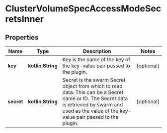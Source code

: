 
# ClusterVolumeSpecAccessModeSecretsInner

## Properties
Name | Type | Description | Notes
------------ | ------------- | ------------- | -------------
**key** | **kotlin.String** | Key is the name of the key of the key-value pair passed to the plugin.  |  [optional]
**secret** | **kotlin.String** | Secret is the swarm Secret object from which to read data. This can be a Secret name or ID. The Secret data is retrieved by swarm and used as the value of the key-value pair passed to the plugin.  |  [optional]



